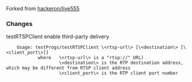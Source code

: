 Forked from [hackeron/live555](https://github.com/hackeron/live555)<br /> 

### Changes
testRTSPClient enable third-party delivery

		Usage: testProgs/testRTSPClient \<rtsp-url\> [\<destination\> [\<client_port\>]]
		        where   \<rtsp-url\> is a "rtsp://" URL)
		                \<destination\> is the RTP destination address, which may be different from RTSP client address
		                \<client_port\> is the RTP client port number
